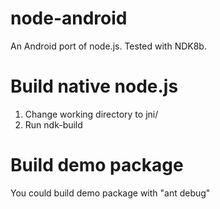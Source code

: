 node-android
============

An Android port of node.js. Tested with NDK8b.

Build native node.js 
============
1. Change working directory to jni/
2. Run ndk-build 

Build demo package
============
You could build demo package with "ant debug"
